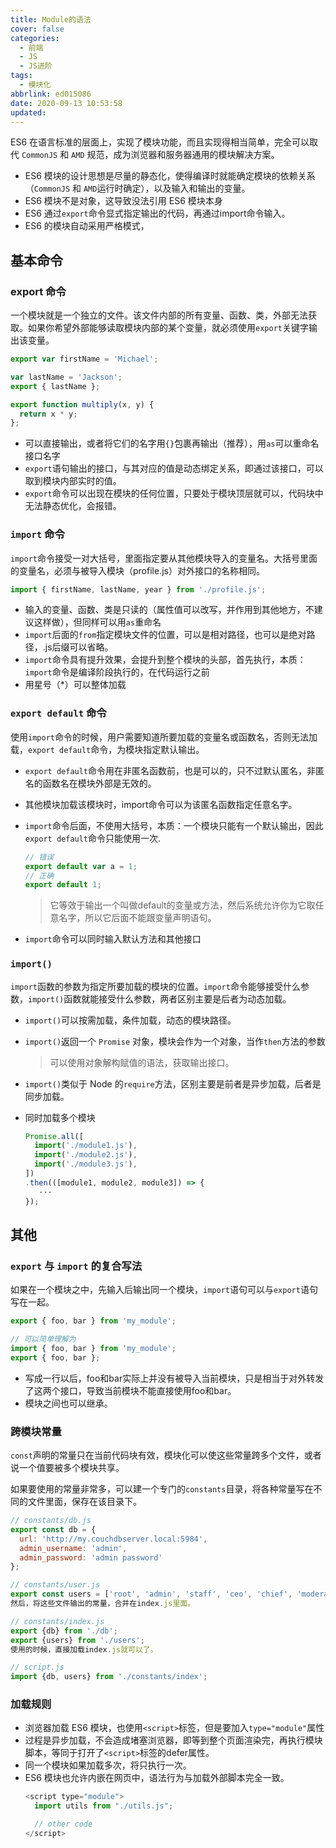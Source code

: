 ```yaml
---
title: Module的语法
cover: false
categories:
  - 前端
  - JS
  - JS进阶
tags:
  - 模块化
abbrlink: ed015086
date: 2020-09-13 10:53:58
updated:
---
```

ES6 在语言标准的层面上，实现了模块功能，而且实现得相当简单，完全可以取代 `CommonJS` 和 `AMD` 规范，成为浏览器和服务器通用的模块解决方案。

- ES6 模块的设计思想是尽量的静态化，使得编译时就能确定模块的依赖关系（`CommonJS` 和 `AMD`运行时确定），以及输入和输出的变量。
- ES6 模块不是对象，这导致没法引用 ES6 模块本身
- ES6 通过`export`命令显式指定输出的代码，再通过import命令输入。
- ES6 的模块自动采用严格模式，

## 基本命令
### export 命令
一个模块就是一个独立的文件。该文件内部的所有变量、函数、类，外部无法获取。如果你希望外部能够读取模块内部的某个变量，就必须使用`export`关键字输出该变量。
```js
export var firstName = 'Michael';

var lastName = 'Jackson';
export { lastName };

export function multiply(x, y) {
  return x * y;
};
```

- 可以直接输出，或者将它们的名字用`{}`包裹再输出（推荐），用`as`可以重命名接口名字
- `export`语句输出的接口，与其对应的值是动态绑定关系，即通过该接口，可以取到模块内部实时的值。
- `export`命令可以出现在模块的任何位置，只要处于模块顶层就可以，代码块中无法静态优化，会报错。

### `import` 命令
`import`命令接受一对大括号，里面指定要从其他模块导入的变量名。大括号里面的变量名，必须与被导入模块（profile.js）对外接口的名称相同。

```js
import { firstName, lastName, year } from './profile.js';
```

- 输入的变量、函数、类是只读的（属性值可以改写，并作用到其他地方，不建议这样做），但同样可以用`as`重命名
- `import`后面的`from`指定模块文件的位置，可以是相对路径，也可以是绝对路径，.js后缀可以省略。
- `import`命令具有提升效果，会提升到整个模块的头部，首先执行，本质：`import`命令是编译阶段执行的，在代码运行之前
- 用星号（*）可以整体加载

### `export default` 命令
使用`import`命令的时候，用户需要知道所要加载的变量名或函数名，否则无法加载，`export default`命令，为模块指定默认输出。

- `export default`命令用在非匿名函数前，也是可以的，只不过默认匿名，非匿名的函数名在模块外部是无效的。
- 其他模块加载该模块时，import命令可以为该匿名函数指定任意名字。
- `import`命令后面，不使用大括号，本质：一个模块只能有一个默认输出，因此`export default`命令只能使用一次.

	```js
	// 错误
	export default var a = 1;
	// 正确
	export default 1;
	```
	> 它等效于输出一个叫做default的变量或方法，然后系统允许你为它取任意名字，所以它后面不能跟变量声明语句。

- `import`命令可以同时输入默认方法和其他接口

### `import()` 
`import`函数的参数为指定所要加载的模块的位置。`import`命令能够接受什么参数，`import()`函数就能接受什么参数，两者区别主要是后者为动态加载。
- `import()`可以按需加载，条件加载，动态的模块路径。
- `import()`返回一个 `Promise` 对象，模块会作为一个对象，当作`then`方法的参数
	> 可以使用对象解构赋值的语法，获取输出接口。

- `import()`类似于 Node 的`require`方法，区别主要是前者是异步加载，后者是同步加载。
- 同时加载多个模块
	```js
	Promise.all([
	  import('./module1.js'),
	  import('./module2.js'),
	  import('./module3.js'),
	])
	.then(([module1, module2, module3]) => {
	   ···
	});
	```


## 其他
### `export` 与 `import` 的复合写法
如果在一个模块之中，先输入后输出同一个模块，`import`语句可以与`export`语句写在一起。
```js
export { foo, bar } from 'my_module';

// 可以简单理解为
import { foo, bar } from 'my_module';
export { foo, bar };
```
- 写成一行以后，foo和bar实际上并没有被导入当前模块，只是相当于对外转发了这两个接口，导致当前模块不能直接使用foo和bar。
- 模块之间也可以继承。

### 跨模块常量
`const`声明的常量只在当前代码块有效，模块化可以使这些常量跨多个文件，或者说一个值要被多个模块共享。

如果要使用的常量非常多，可以建一个专门的`constants`目录，将各种常量写在不同的文件里面，保存在该目录下。
```js
// constants/db.js
export const db = {
  url: 'http://my.couchdbserver.local:5984',
  admin_username: 'admin',
  admin_password: 'admin password'
};

// constants/user.js
export const users = ['root', 'admin', 'staff', 'ceo', 'chief', 'moderator'];
然后，将这些文件输出的常量，合并在index.js里面。

// constants/index.js
export {db} from './db';
export {users} from './users';
使用的时候，直接加载index.js就可以了。

// script.js
import {db, users} from './constants/index';
```
### 加载规则
- 浏览器加载 ES6 模块，也使用`<script>`标签，但是要加入`type="module"`属性
- 过程是异步加载，不会造成堵塞浏览器，即等到整个页面渲染完，再执行模块脚本，等同于打开了`<script>`标签的defer属性。
- 同一个模块如果加载多次，将只执行一次。
- ES6 模块也允许内嵌在网页中，语法行为与加载外部脚本完全一致。
	```js
	<script type="module">
	  import utils from "./utils.js";
	
	  // other code
	</script>
	```